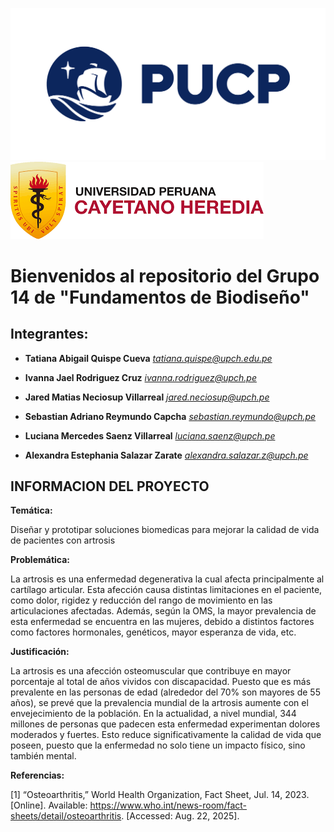 ![LOGOPUCP](https://github.com/alexandrasalazarz-lgtm/FunBioG14./blob/603592bc9a98c18b43c3dc7c974a31ce29911e3f/IMAGENES/logopucp.png) ![LOGOUPCH](https://github.com/alexandrasalazarz-lgtm/FunBioG14./blob/41ca8e52887f31bea9a4f939a22e44fea9181f37/IMAGENES/logocayetano.png)

# Bienvenidos al repositorio del Grupo 14 de "Fundamentos de Biodiseño"

## Integrantes:

* **Tatiana Abigail Quispe Cueva** *tatiana.quispe@upch.edu.pe*


* **Ivanna Jael Rodriguez Cruz** *ivanna.rodriguez@upch.pe*


* **Jared Matias Neciosup Villarreal** *jared.neciosup@upch.pe*


* **Sebastian Adriano Reymundo Capcha** *sebastian.reymundo@upch.pe*


* **Luciana Mercedes Saenz Villarreal** *luciana.saenz@upch.pe*


* **Alexandra Estephania Salazar Zarate** *alexandra.salazar.z@upch.pe*

## INFORMACION DEL PROYECTO
**Temática:**

Diseñar y prototipar soluciones biomedicas para mejorar la calidad de vida de pacientes con artrosis

**Problemática:**

La artrosis es una enfermedad degenerativa la cual afecta principalmente al cartílago articular. Esta afección causa distintas limitaciones en el paciente, como dolor, rigidez y reducción del rango de movimiento en las articulaciones afectadas. Además, según la OMS, la mayor prevalencia de esta enfermedad se encuentra en las mujeres, debido a distintos factores como factores hormonales, genéticos, mayor esperanza de vida, etc.

**Justificación:**

La artrosis es una afección osteomuscular que contribuye en mayor porcentaje al total de años vividos con discapacidad. Puesto que es más prevalente en las personas de edad (alrededor del 70% son mayores de 55 años), se prevé que la prevalencia mundial de la artrosis aumente con el envejecimiento de la población. En la actualidad, a nivel mundial, 344 millones de personas que padecen esta enfermedad experimentan dolores moderados y fuertes. Esto reduce significativamente la calidad de vida que poseen, puesto que la enfermedad no solo tiene un impacto físico, sino también mental. 

**Referencias:**

[1] “Osteoarthritis,” World Health Organization, Fact Sheet, Jul. 14, 2023. [Online]. Available: https://www.who.int/news-room/fact-sheets/detail/osteoarthritis. [Accessed: Aug. 22, 2025].

